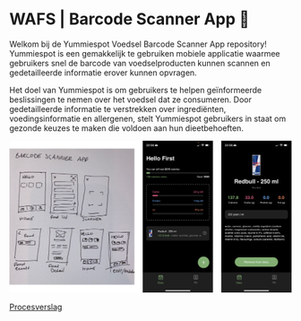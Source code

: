 # WAFS | Barcode Scanner App 🤳

Welkom bij de Yummiespot Voedsel Barcode Scanner App repository! Yummiespot is een gemakkelijk te gebruiken mobiele applicatie waarmee gebruikers snel de barcode van voedselproducten kunnen scannen en gedetailleerde informatie erover kunnen opvragen.

Het doel van Yummiespot is om gebruikers te helpen geïnformeerde beslissingen te nemen over het voedsel dat ze consumeren. Door gedetailleerde informatie te verstrekken over ingrediënten, voedingsinformatie en allergenen, stelt Yummiespot gebruikers in staat om gezonde keuzes te maken die voldoen aan hun dieetbehoeften.

![home page](https://github.com/wongsrila/barcode-scanner/blob/ffaa128f25cf2e43b59948128d500994e96d052f/assets/images/barcode-scanner-app-home-image.png)

[Procesverslag](https://github.com/wongsrila/barcode-scanner/wiki/Procesverslag)
